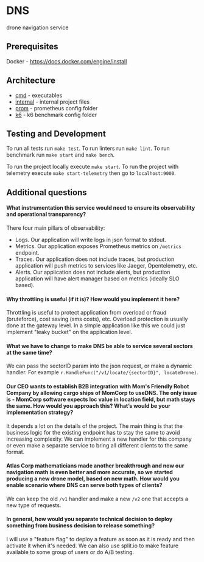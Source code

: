 # DNS

drone navigation service

## Prerequisites

Docker - https://docs.docker.com/engine/install

## Architecture

- [cmd](./cmd) - executables
- [internal](./internal) - internal project files
- [prom](./prom) - prometheus config folder
- [k6](./k6) - k6 benchmark config folder

## Testing and Development

To run all tests run `make test`. To run linters run `make lint`. To run benchmark run `make start` and `make bench`. 

To run the project locally execute `make start`. 
To run the project with telemetry execute `make start-telemetry` then go to `localhost:9000`.

## Additional questions

#### What instrumentation this service would need to ensure its observability and operational transparency?

There four main pillars of observability:
  - Logs. Our application will write logs in json format to stdout.
  - Metrics. Our application exposes Prometheus metrics on `/metrics` endpoint.
  - Traces. Our application does not include traces, but production application will push metrics to services like Jaeger, Opentelemetry, etc.
  - Alerts. Our application does not include alerts, but production application will have alert manager based on metrics (ideally SLO based).

#### Why throttling is useful (if it is)? How would you implement it here?

Throttling is useful to protect application from overload or fraud (bruteforce), cost saving (sms costs), etc. Overload protection is usually done at the gateway level. In a simple application like this we could just implement "leaky bucket" on the application level.

#### What we have to change to make DNS be able to service several sectors at the same time?

We can pass the sectorID param into the json request, or make a dynamic handler. For example `r.HandleFunc("/v1/locate/{sectorID}", locateDrone)`.

#### Our CEO wants to establish B2B integration with Mom's Friendly Robot Company by allowing cargo ships of MomCorp to useDNS. The only issue is - MomCorp software expects loc value in location field, but math stays the same. How would you approach this? What’s would be your implementation strategy?

It depends a lot on the details of the project. The main thing is that the business logic for the existing endpoint has to stay the same to avoid increasing complexity. We can implement a new handler for this company or even make a separate service to bring all different clients to the same format.

#### Atlas Corp mathematicians made another breakthrough and now our navigation math is even better and more accurate, so we started producing a new drone model, based on new math. How would you enable scenario where DNS can serve both types of clients?

We can keep the old `/v1` handler and make a new `/v2` one that accepts a new type of requests.

#### In general, how would you separate technical decision to deploy something from business decision to release something?

I will use a "feature flag" to deploy a feature as soon as it is ready and then activate it when it's needed. We can also use split.io to make feature available to some group of users or do A/B testing.